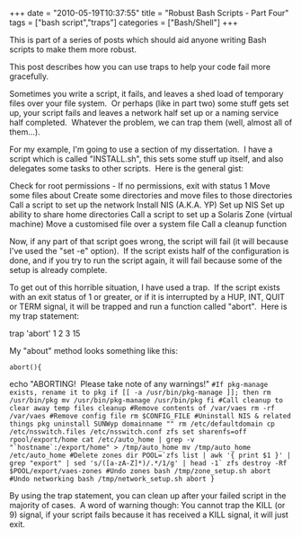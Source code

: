 +++
date = "2010-05-19T10:37:55"
title = "Robust Bash Scripts - Part Four"
tags = ["bash script","traps"]
categories = ["Bash/Shell"]
+++

This is part of a series of posts which should aid anyone writing Bash scripts to make them more robust. 
 
This post describes how you can use traps to help your code fail more gracefully. 
 
Sometimes you write a script, it fails, and leaves a shed load of temporary files over your file system.  Or perhaps (like in part two) some stuff gets set up, your script fails and leaves a network half set up or a naming service half completed.  Whatever the problem, we can trap them (well, almost all of them…). 
 
For my example, I'm going to use a section of my dissertation.  I have a script which is called "INSTALL.sh", this sets some stuff up itself, and also delegates some tasks to other scripts.  Here is the general gist: 
 
Check for root permissions - If no permissions, exit with status 1 
Move some files about 
Create some directories and move files to those directories 
Call a script to set up the network 
Install NIS (A.K.A. YP) 
Set up NIS 
Set up ability to share home directories 
Call a script to set up a Solaris Zone (virtual machine) 
Move a customised file over a system file 
Call a cleanup function 
 
Now, if any part of that script goes wrong, the script will fail (it will because I've used the "set -e" option).  If the script exists half of the configuration is done, and if you try to run the script again, it will fail because some of the setup is already complete. 
 
To get out of this horrible situation, I have used a trap.  If the script exists with an exit status of 1 or greater, or if it is interrupted by a HUP, INT, QUIT or TERM signal, it will be trapped and run a function called "abort".  Here is my trap statement: 
 
trap 'abort' 1 2 3 15 
 
My "about" method looks something like this: 
 
	abort(){
echo "ABORTING!  Please take note of any warnings!"
``#If pkg-manage exists, rename it to pkg
if [[ -a /usr/bin/pkg-manage ]]; then
rm /usr/bin/pkg
mv /usr/bin/pkg-manage /usr/bin/pkg
fi
#Call cleanup to clear away temp files
cleanup
#Remove contents of /var/vaes
rm -rf /var/vaes
#Remove config file
rm $CONFIG_FILE
#Uninstall NIS & related things
pkg uninstall SUNWyp
domainname ""
rm /etc/defaultdomain
cp /etc/nsswitch.files /etc/nsswitch.conf
zfs set sharenfs=off rpool/export/home
cat /etc/auto_home | grep -v "`hostname`:/export/home" > /tmp/auto_home
mv /tmp/auto_home /etc/auto_home
#Delete zones dir
POOL=`zfs list | awk '{ print $1 }' | 
grep "export" | sed 's/([a-zA-Z]*)/.*/1/g' | head -1`
zfs destroy -Rf $POOL/export/vaes-zones
#Undo zones
bash /tmp/zone_setup.sh abort
#Undo networking
bash /tmp/network_setup.sh abort
}`` 
 
By using the trap statement, you can clean up after your failed script in the majority of cases.  A word of warning though: You cannot trap the KILL (or 9) signal, if your script fails because it has received a KILL signal, it will just exit.
